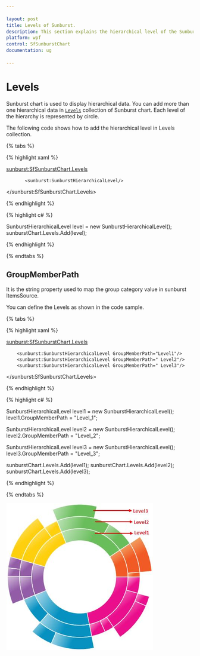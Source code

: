 ```yaml
---

layout: post
title: Levels of Sunburst.
description: This section explains the hierarchical level of the SunburstChart.
platform: wpf 
control: SfSunburstChart 
documentation: ug

---
```


# Levels

Sunburst chart is used to display hierarchical data. You can add more than one hierarchical data in [`Levels`](https://help.syncfusion.com/cr/wpf/Syncfusion.UI.Xaml.SunburstChart.SfSunburstChart.html#Syncfusion_UI_Xaml_SunburstChart_SfSunburstChart_Levels) collection of Sunburst chart. Each level of the hierarchy is represented by circle. 

The following code shows how to add the hierarchical level in Levels collection.

{% tabs %}

{% highlight xaml %}

<sunburst:SfSunburstChart.Levels>

           <sunburst:SunburstHierarchicalLevel/>
           
</sunburst:SfSunburstChart.Levels>

{% endhighlight %}

{% highlight c# %}

SunburstHierarchicalLevel level = new SunburstHierarchicalLevel();
sunburstChart.Levels.Add(level);

{% endhighlight %}

{% endtabs %}

## GroupMemberPath

It is the string property used to map the group category value in sunburst ItemsSource.

You can define the Levels as shown in the code sample.

{% tabs %}

{% highlight xaml %}

<sunburst:SfSunburstChart.Levels>

        <sunburst:SunburstHierarchicalLevel GroupMemberPath="Level1"/>
        <sunburst:SunburstHierarchicalLevel GroupMemberPath=" Level2"/>
        <sunburst:SunburstHierarchicalLevel GroupMemberPath=" Level3"/>

</sunburst:SfSunburstChart.Levels>

{% endhighlight %}

{% highlight c# %}

SunburstHierarchicalLevel level1 = new SunburstHierarchicalLevel();
level1.GroupMemberPath = "Level_1";

SunburstHierarchicalLevel level2 = new SunburstHierarchicalLevel();
level2.GroupMemberPath = "Level_2";

SunburstHierarchicalLevel level3 = new SunburstHierarchicalLevel();
level3.GroupMemberPath = "Level_3";

sunburstChart.Levels.Add(level1);
sunburstChart.Levels.Add(level2);
sunburstChart.Levels.Add(level3);
			
{% endhighlight %}

{% endtabs %}

![](Levels_images/Levels_img1.jpeg)


